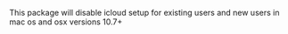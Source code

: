 This package will disable icloud setup for existing users and new users
in mac os and osx versions 10.7+
